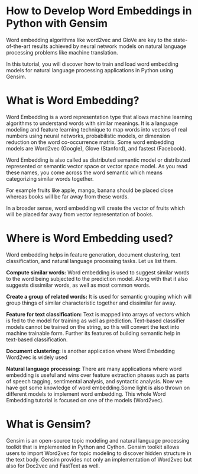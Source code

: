 # How to Develop Word Embeddings in Python with Gensim

Word embedding algorithms like word2vec and GloVe are key to the state-of-the-art results achieved by neural network models on natural language processing problems like machine translation.

In this tutorial, you will discover how to train and load word embedding models for natural language processing applications in Python using Gensim.

# What is Word Embedding?
Word Embedding is a word representation type that allows machine learning algorithms to understand words with similar meanings.
It is a language modeling and feature learning technique to map words into vectors of real numbers using neural networks, probabilistic models, or dimension reduction on the word co-occurrence matrix.
Some word embedding models are Word2vec (Google), Glove (Stanford), and fastest (Facebook).

Word Embedding is also called as distributed semantic model or distributed represented or semantic vector space or vector space model. 
As you read these names, you come across the word semantic which means categorizing similar words together. 

For example fruits like apple, mango, banana should be placed close whereas books will be far away from these words. 

In a broader sense, word embedding will create the vector of fruits which will be placed far away from vector representation of books.

# Where is Word Embedding used?

Word embedding helps in feature generation, document clustering, text classification, and natural language processing tasks.
Let us list them.


   **Compute similar words:** 
     Word embedding is used to suggest similar words to the word being subjected to the prediction model.
   Along with that it also suggests dissimilar words, as well as most common words.

   **Create a group of related words:** 
     It is used for semantic grouping which will group things of similar characteristic together and dissimilar far away.

   **Feature for text classification:** 
     Text is mapped into arrays of vectors which is fed to the model for training as well as prediction.
   Text-based classifier models cannot be trained on the string, so this will convert the text into machine trainable form. 
   Further its features of building semantic help in text-based classification.

   **Document clustering:** 
     is another application where Word Embedding Word2vec is widely used

   **Natural language processing:** 
     There are many applications where word embedding is useful and wins over feature extraction phases such as parts of speech tagging, sentimental analysis, and syntactic analysis.
   Now we have got some knowledge of word embedding.Some light is also thrown on different models to implement word embedding. 
   This whole Word Embedding tutorial is focused on one of the models (Word2vec).



# What is Gensim?
Gensim is an open-source topic modeling and natural language processing toolkit that is implemented in Python and Cython. 
Gensim toolkit allows users to import Word2vec for topic modeling to discover hidden structure in the text body. 
Gensim provides not only an implementation of Word2vec but also for Doc2vec and FastText as well.
